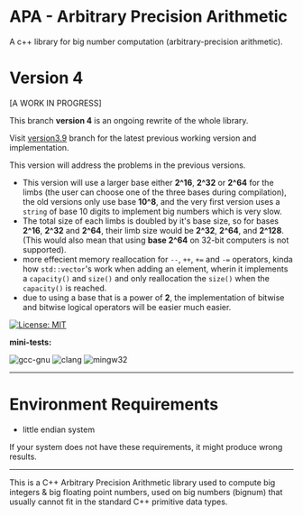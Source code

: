 # APA - Arbitrary Precision Arithmetic

A c++ library for big number computation (arbitrary-precision arithmetic).

# Version 4

[A WORK IN PROGRESS]

This branch **version 4** is an ongoing rewrite of the whole library.

Visit [version3.9](https://github.com/mrdcvlsc/APA/tree/version_3.9) branch for the latest previous working version and implementation.

This version will address the problems in the previous versions.

- This version will use a larger base either **2^16**, **2^32** or **2^64** for the limbs (the user can choose one of the three bases during compilation), the old versions only use base **10^8**, and the very first version uses a ```string``` of base 10 digits to implement big numbers which is very slow.
- The total size of each limbs is doubled by it's base size, so for bases **2^16**, **2^32** and **2^64**, their limb size would be **2^32**, **2^64**, and **2^128**. (This would also mean that using **base 2^64** on 32-bit computers is not supported).
- more effecient memory reallocation for ```--```, ```++```, ```+=``` and ```-=``` operators, kinda how ```std::vector```'s work when adding an element, wherin it implements a ```capacity()``` and ```size()``` and only reallocation the ```size()``` when the ```capacity()``` is reached.
- due to using a base that is a power of **2**, the implementation of bitwise and bitwise logical operators will be easier much easier.

<!-- ![build](https://github.com/mrdcvlsc/uint320/actions/workflows/build.yml/badge.svg) -->
[![License: MIT](https://img.shields.io/badge/License-MIT-green.svg)](https://opensource.org/licenses/MIT)

**mini-tests:**

![gcc-gnu](https://github.com/mrdcvlsc/APA/actions/workflows/gcc-gnu.yml/badge.svg)
![clang](https://github.com/mrdcvlsc/APA/actions/workflows/clang.yml/badge.svg)
![mingw32](https://github.com/mrdcvlsc/APA/actions/workflows/mingw64.yml/badge.svg)

-----

# Environment Requirements
- little endian system

If your system does not have these requirements, it might produce wrong results.

-----

This is a C++ Arbitrary Precision Arithmetic library used to compute big integers & big floating point numbers, used on big numbers (bignum) that usually cannot fit in the standard C++ primitive data types.